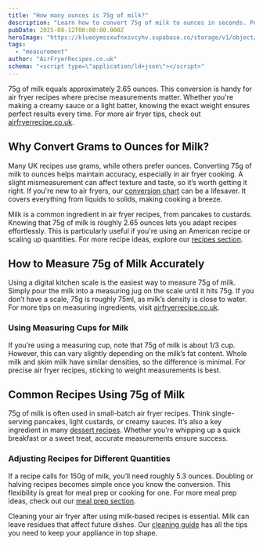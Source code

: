 ```yaml
---
title: "How many ounces is 75g of milk?"
description: "Learn how to convert 75g of milk to ounces in seconds. Perfect for air fryer recipes and precise measurements. Get accurate results now!"
pubDate: 2025-08-12T00:00:00.000Z
heroImage: "https://klueoymssxwfnxsvcyhv.supabase.co/storage/v1/object/public/md/how-many-ounces-is-75g-of-milk-2a7ab515.webp"
tags:
  - "measurement"
author: "AirFryerRecipes.co.uk"
schema: "<script type=\"application/ld+json\"></script>"
---
```


<p>75g of milk equals approximately 2.65 ounces. This conversion is handy for air fryer recipes where precise measurements matter. Whether you're making a creamy sauce or a light batter, knowing the exact weight ensures perfect results every time. For more air fryer tips, check out <a href=https://www.airfryerrecipe.co.uk>airfryerrecipe.co.uk</a>.</p>

<h2>Why Convert Grams to Ounces for Milk?</h2>
<p>Many UK recipes use grams, while others prefer ounces. Converting 75g of milk to ounces helps maintain accuracy, especially in air fryer cooking. A slight mismeasurement can affect texture and taste, so it’s worth getting it right. If you're new to air fryers, our <a href=https://www.airfryerrecipe.co.uk/air-fryer-conversion-chart>conversion chart</a> can be a lifesaver. It covers everything from liquids to solids, making cooking a breeze.</p>

<p>Milk is a common ingredient in air fryer recipes, from pancakes to custards. Knowing that 75g of milk is roughly 2.65 ounces lets you adapt recipes effortlessly. This is particularly useful if you're using an American recipe or scaling up quantities. For more recipe ideas, explore our <a href=https://www.airfryerrecipe.co.uk/recipes>recipes section</a>.</p>

<h2>How to Measure 75g of Milk Accurately</h2>
<p>Using a digital kitchen scale is the easiest way to measure 75g of milk. Simply pour the milk into a measuring jug on the scale until it hits 75g. If you don’t have a scale, 75g is roughly 75ml, as milk’s density is close to water. For more tips on measuring ingredients, visit <a href=https://www.airfryerrecipe.co.uk>airfryerrecipe.co.uk</a>.</p>

<h3>Using Measuring Cups for Milk</h3>
<p>If you’re using a measuring cup, note that 75g of milk is about 1/3 cup. However, this can vary slightly depending on the milk’s fat content. Whole milk and skim milk have similar densities, so the difference is minimal. For precise air fryer recipes, sticking to weight measurements is best.</p>

<h2>Common Recipes Using 75g of Milk</h2>
<p>75g of milk is often used in small-batch air fryer recipes. Think single-serving pancakes, light custards, or creamy sauces. It’s also a key ingredient in many <a href=https://www.airfryerrecipe.co.uk/recipe-category/dessert>dessert recipes</a>. Whether you’re whipping up a quick breakfast or a sweet treat, accurate measurements ensure success.</p>

<h3>Adjusting Recipes for Different Quantities</h3>
<p>If a recipe calls for 150g of milk, you’ll need roughly 5.3 ounces. Doubling or halving recipes becomes simple once you know the conversion. This flexibility is great for meal prep or cooking for one. For more meal prep ideas, check out our <a href=https://www.airfryerrecipe.co.uk/recipe-category/meal-prep>meal prep section</a>.</p>

<p>Cleaning your air fryer after using milk-based recipes is essential. Milk can leave residues that affect future dishes. Our <a href=https://www.airfryerrecipe.co.uk/air-fryer-cleaner>cleaning guide</a> has all the tips you need to keep your appliance in top shape.</p>